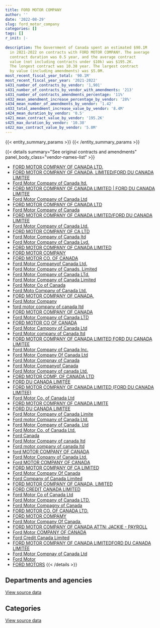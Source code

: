 ```yaml
---
title: FORD MOTOR COMPANY
author: ''
date: '2022-08-29'
slug: ford_motor_company
categories: []
tags: []
r_init: |-
  
description: The Government of Canada spent an estimated $90.1M
  in 2021-2022 on contracts with FORD MOTOR COMPANY. The average
  contract duration was 0.5 year, and the average contract
  value (not including contracts under $10k) was $195.2K.
  The longest contract was 10.38 year. The largest contract
  by value (including amendments) was $5.0M.
most_recent_fiscal_year_total: '90.1M'
most_recent_fiscal_year_year: '2021-2022'
s431_number_of_contracts_by_vendor: '1,901'
s431_number_of_contracts_by_vendor_with_amendments: '213'
s431_number_of_contracts_amendments_percentage: '11%'
s432_mean_amendment_increase_percentage_by_vendor: '28%'
s434_mean_number_of_amendments_by_vendor: '1.42'
s433_total_amendment_increase_value_by_vendor: '8.4M'
s424_mean_duration_by_vendor: '0.5'
s421_mean_contract_value_by_vendor: '195.2K'
s425_max_duration_by_vendor: '10.38'
s422_max_contract_value_by_vendor: '5.0M'
---
```


<script src="/rmarkdown-libs/htmlwidgets/htmlwidgets.js"></script>
<link href="/rmarkdown-libs/datatables-css/datatables-crosstalk.css" rel="stylesheet" />
<script src="/rmarkdown-libs/datatables-binding/datatables.js"></script>
<script src="/rmarkdown-libs/jquery/jquery-3.6.0.min.js"></script>
<link href="/rmarkdown-libs/dt-core-bootstrap/css/dataTables.bootstrap.min.css" rel="stylesheet" />
<link href="/rmarkdown-libs/dt-core-bootstrap/css/dataTables.bootstrap.extra.css" rel="stylesheet" />
<script src="/rmarkdown-libs/dt-core-bootstrap/js/jquery.dataTables.min.js"></script>
<script src="/rmarkdown-libs/dt-core-bootstrap/js/dataTables.bootstrap.min.js"></script>
<link href="/rmarkdown-libs/crosstalk/css/crosstalk.min.css" rel="stylesheet" />
<script src="/rmarkdown-libs/crosstalk/js/crosstalk.min.js"></script>
<script src="/rmarkdown-libs/htmlwidgets/htmlwidgets.js"></script>
<link href="/rmarkdown-libs/datatables-css/datatables-crosstalk.css" rel="stylesheet" />
<script src="/rmarkdown-libs/datatables-binding/datatables.js"></script>
<script src="/rmarkdown-libs/jquery/jquery-3.6.0.min.js"></script>
<link href="/rmarkdown-libs/dt-core-bootstrap/css/dataTables.bootstrap.min.css" rel="stylesheet" />
<link href="/rmarkdown-libs/dt-core-bootstrap/css/dataTables.bootstrap.extra.css" rel="stylesheet" />
<script src="/rmarkdown-libs/dt-core-bootstrap/js/jquery.dataTables.min.js"></script>
<script src="/rmarkdown-libs/dt-core-bootstrap/js/dataTables.bootstrap.min.js"></script>
<link href="/rmarkdown-libs/crosstalk/css/crosstalk.min.css" rel="stylesheet" />
<script src="/rmarkdown-libs/crosstalk/js/crosstalk.min.js"></script>

{{< entity_summary_params >}}
{{< /entity_summary_params >}}

{{< details summary="See original contracts and amendments" panel_body_class="vendor-names-list" >}}
- [FORD MOTOR COMPANY OF CANADA LTD.](https://search.open.canada.ca/en/ct/?sort=contract_value_f%20desc&page=1&search_text=%22FORD%20MOTOR%20COMPANY%20OF%20CANADA%20LTD.%22)
- [FORD MOTOR COMPANY OF CANADA, LIMITED/FORD DU CANADA LIMITEE](https://search.open.canada.ca/en/ct/?sort=contract_value_f%20desc&page=1&search_text=%22FORD%20MOTOR%20COMPANY%20OF%20CANADA%2c%20LIMITED%2fFORD%20DU%20CANADA%20LIMITEE%22)
- [Ford Motor Company of Canada ltd.](https://search.open.canada.ca/en/ct/?sort=contract_value_f%20desc&page=1&search_text=%22Ford%20Motor%20Company%20of%20Canada%20ltd.%22)
- [FORD MOTOR COMPANY OF CANADA LIMITED \| FORD DU CANADA LIMITEE](https://search.open.canada.ca/en/ct/?sort=contract_value_f%20desc&page=1&search_text=%22FORD%20MOTOR%20COMPANY%20OF%20CANADA%20LIMITED%20%7c%20FORD%20DU%20CANADA%20LIMITEE%22)
- [Ford Motor Company of Canada Ltd](https://search.open.canada.ca/en/ct/?sort=contract_value_f%20desc&page=1&search_text=%22Ford%20Motor%20Company%20of%20Canada%20Ltd%22)
- [FORD MOTOR COMPANY OF CANADA LTD](https://search.open.canada.ca/en/ct/?sort=contract_value_f%20desc&page=1&search_text=%22FORD%20MOTOR%20COMPANY%20OF%20CANADA%20LTD%22)
- [Ford Motor Company of Canada](https://search.open.canada.ca/en/ct/?sort=contract_value_f%20desc&page=1&search_text=%22Ford%20Motor%20Company%20of%20Canada%22)
- [FORD MOTOR COMPANY OF CANADA LIMITED/FORD DU CANADA LIMITEE](https://search.open.canada.ca/en/ct/?sort=contract_value_f%20desc&page=1&search_text=%22FORD%20MOTOR%20COMPANY%20OF%20CANADA%20LIMITED%2fFORD%20DU%20CANADA%20LIMITEE%22)
- [Ford Motor Company of Canada Ltd.](https://search.open.canada.ca/en/ct/?sort=contract_value_f%20desc&page=1&search_text=%22Ford%20Motor%20Company%20of%20Canada%20Ltd.%22)
- [FORD MOTOR COMPANY OF CA LTD](https://search.open.canada.ca/en/ct/?sort=contract_value_f%20desc&page=1&search_text=%22FORD%20MOTOR%20COMPANY%20OF%20CA%20LTD%22)
- [Ford Motor Company of Canada ltd](https://search.open.canada.ca/en/ct/?sort=contract_value_f%20desc&page=1&search_text=%22Ford%20Motor%20Company%20of%20Canada%20ltd%22)
- [Ford Motor Company of Canada Lyd.](https://search.open.canada.ca/en/ct/?sort=contract_value_f%20desc&page=1&search_text=%22Ford%20Motor%20Company%20of%20Canada%20Lyd.%22)
- [FORD MOTOR COMPANY OF CANADA LIMITED](https://search.open.canada.ca/en/ct/?sort=contract_value_f%20desc&page=1&search_text=%22FORD%20MOTOR%20COMPANY%20OF%20CANADA%20LIMITED%22)
- [FORD MOTOR COMPANY](https://search.open.canada.ca/en/ct/?sort=contract_value_f%20desc&page=1&search_text=%22FORD%20MOTOR%20COMPANY%22)
- [FORD MOTOR CO. OF CANADA](https://search.open.canada.ca/en/ct/?sort=contract_value_f%20desc&page=1&search_text=%22FORD%20MOTOR%20CO.%20OF%20CANADA%22)
- [Ford Motor Companyof Canada Ltd.](https://search.open.canada.ca/en/ct/?sort=contract_value_f%20desc&page=1&search_text=%22Ford%20Motor%20Companyof%20Canada%20Ltd.%22)
- [Ford Motor Company of Canads, Limited](https://search.open.canada.ca/en/ct/?sort=contract_value_f%20desc&page=1&search_text=%22Ford%20Motor%20Company%20of%20Canads%2c%20Limited%22)
- [Ford Motor Company of Canada LTd.](https://search.open.canada.ca/en/ct/?sort=contract_value_f%20desc&page=1&search_text=%22Ford%20Motor%20Company%20of%20Canada%20LTd.%22)
- [Ford Motor Company of Canada Limited](https://search.open.canada.ca/en/ct/?sort=contract_value_f%20desc&page=1&search_text=%22Ford%20Motor%20Company%20of%20Canada%20Limited%22)
- [Ford Motor Co of Canada](https://search.open.canada.ca/en/ct/?sort=contract_value_f%20desc&page=1&search_text=%22Ford%20Motor%20Co%20of%20Canada%22)
- [Ford Moto Company of Canada Ltd.](https://search.open.canada.ca/en/ct/?sort=contract_value_f%20desc&page=1&search_text=%22Ford%20Moto%20Company%20of%20Canada%20Ltd.%22)
- [FORD MOTOR COMPANY OF CANADA,](https://search.open.canada.ca/en/ct/?sort=contract_value_f%20desc&page=1&search_text=%22FORD%20MOTOR%20COMPANY%20OF%20CANADA%2c%22)
- [Ford Motor Company](https://search.open.canada.ca/en/ct/?sort=contract_value_f%20desc&page=1&search_text=%22Ford%20Motor%20Company%22)
- [ford motor company of canada ltd](https://search.open.canada.ca/en/ct/?sort=contract_value_f%20desc&page=1&search_text=%22ford%20motor%20company%20of%20canada%20ltd%22)
- [FORD MOTOR COMPANY OF CANADA](https://search.open.canada.ca/en/ct/?sort=contract_value_f%20desc&page=1&search_text=%22FORD%20MOTOR%20COMPANY%20OF%20CANADA%22)
- [Ford Motor Company of Canada LTD](https://search.open.canada.ca/en/ct/?sort=contract_value_f%20desc&page=1&search_text=%22Ford%20Motor%20Company%20of%20Canada%20LTD%22)
- [FORD MOTOR CO OF CANADA](https://search.open.canada.ca/en/ct/?sort=contract_value_f%20desc&page=1&search_text=%22FORD%20MOTOR%20CO%20OF%20CANADA%22)
- [Ford Motor Campony of Canada Ltd](https://search.open.canada.ca/en/ct/?sort=contract_value_f%20desc&page=1&search_text=%22Ford%20Motor%20Campony%20of%20Canada%20Ltd%22)
- [Ford Motor company of Canada ltd](https://search.open.canada.ca/en/ct/?sort=contract_value_f%20desc&page=1&search_text=%22Ford%20Motor%20company%20of%20Canada%20ltd%22)
- [FORD MOTOR COMPANY OF CANADA LIMITED FORD DU CANADA LIMITEE](https://search.open.canada.ca/en/ct/?sort=contract_value_f%20desc&page=1&search_text=%22FORD%20MOTOR%20COMPANY%20OF%20CANADA%20LIMITED%20FORD%20DU%20CANADA%20LIMITEE%22)
- [Ford Motor Company of Canada Inc.](https://search.open.canada.ca/en/ct/?sort=contract_value_f%20desc&page=1&search_text=%22Ford%20Motor%20Company%20of%20Canada%20Inc.%22)
- [Ford Motor Company Of Canada Ltd](https://search.open.canada.ca/en/ct/?sort=contract_value_f%20desc&page=1&search_text=%22Ford%20Motor%20Company%20Of%20Canada%20Ltd%22)
- [Ford Motor Compnay of Canada](https://search.open.canada.ca/en/ct/?sort=contract_value_f%20desc&page=1&search_text=%22Ford%20Motor%20Compnay%20of%20Canada%22)
- [Ford Motor Companyof Canada](https://search.open.canada.ca/en/ct/?sort=contract_value_f%20desc&page=1&search_text=%22Ford%20Motor%20Companyof%20Canada%22)
- [Ford Motor Company of canada Ltd.](https://search.open.canada.ca/en/ct/?sort=contract_value_f%20desc&page=1&search_text=%22Ford%20Motor%20Company%20of%20canada%20Ltd.%22)
- [FORD MOTOR COMP. OF CANADA LTD](https://search.open.canada.ca/en/ct/?sort=contract_value_f%20desc&page=1&search_text=%22FORD%20MOTOR%20COMP.%20OF%20CANADA%20LTD%22)
- [FORD DU CANADA LIMITÉE](https://search.open.canada.ca/en/ct/?sort=contract_value_f%20desc&page=1&search_text=%22FORD%20DU%20CANADA%20LIMIT%c3%89E%22)
- [FORD MOTOR COMPANY OF CANADA LIMITED (FORD DU CANADA LIMITEE)](https://search.open.canada.ca/en/ct/?sort=contract_value_f%20desc&page=1&search_text=%22FORD%20MOTOR%20COMPANY%20OF%20CANADA%20LIMITED%20%28FORD%20DU%20CANADA%20LIMITEE%29%22)
- [Ford Motor Co. of Canada Ltd](https://search.open.canada.ca/en/ct/?sort=contract_value_f%20desc&page=1&search_text=%22Ford%20Motor%20Co.%20of%20Canada%20Ltd%22)
- [FORD MOTOR COMPANY OF CANADA LIMITE](https://search.open.canada.ca/en/ct/?sort=contract_value_f%20desc&page=1&search_text=%22FORD%20MOTOR%20COMPANY%20OF%20CANADA%20LIMITE%22)
- [FORD DU CANADA LIMITEE](https://search.open.canada.ca/en/ct/?sort=contract_value_f%20desc&page=1&search_text=%22FORD%20DU%20CANADA%20LIMITEE%22)
- [Ford Motor Company of Canada Limite](https://search.open.canada.ca/en/ct/?sort=contract_value_f%20desc&page=1&search_text=%22Ford%20Motor%20Company%20of%20Canada%20Limite%22)
- [Ford motor Company of Canada Ltd.](https://search.open.canada.ca/en/ct/?sort=contract_value_f%20desc&page=1&search_text=%22Ford%20motor%20Company%20of%20Canada%20Ltd.%22)
- [Ford Motor Company of Canada, Ltd](https://search.open.canada.ca/en/ct/?sort=contract_value_f%20desc&page=1&search_text=%22Ford%20Motor%20Company%20of%20Canada%2c%20Ltd%22)
- [Ford Motor Co. of Canada Ltd.](https://search.open.canada.ca/en/ct/?sort=contract_value_f%20desc&page=1&search_text=%22Ford%20Motor%20Co.%20of%20Canada%20Ltd.%22)
- [Ford Canada](https://search.open.canada.ca/en/ct/?sort=contract_value_f%20desc&page=1&search_text=%22Ford%20Canada%22)
- [Ford Motor Company of canada ltd](https://search.open.canada.ca/en/ct/?sort=contract_value_f%20desc&page=1&search_text=%22Ford%20Motor%20Company%20of%20canada%20ltd%22)
- [Ford motor company of canada ltd](https://search.open.canada.ca/en/ct/?sort=contract_value_f%20desc&page=1&search_text=%22Ford%20motor%20company%20of%20canada%20ltd%22)
- [ford MOTOR COMPANY OF CANADA](https://search.open.canada.ca/en/ct/?sort=contract_value_f%20desc&page=1&search_text=%22ford%20MOTOR%20COMPANY%20OF%20CANADA%22)
- [Ford Motor Conpany of Canada Ltd.](https://search.open.canada.ca/en/ct/?sort=contract_value_f%20desc&page=1&search_text=%22Ford%20Motor%20Conpany%20of%20Canada%20Ltd.%22)
- [Ford MOTOR COMPANY OF CANADA](https://search.open.canada.ca/en/ct/?sort=contract_value_f%20desc&page=1&search_text=%22Ford%20MOTOR%20COMPANY%20OF%20CANADA%22)
- [FORD MOTOR COMPANY OF CA LIMITED](https://search.open.canada.ca/en/ct/?sort=contract_value_f%20desc&page=1&search_text=%22FORD%20MOTOR%20COMPANY%20OF%20CA%20LIMITED%22)
- [Ford Motor Company Of Canada](https://search.open.canada.ca/en/ct/?sort=contract_value_f%20desc&page=1&search_text=%22Ford%20Motor%20Company%20Of%20Canada%22)
- [Ford Company of Canada Limited](https://search.open.canada.ca/en/ct/?sort=contract_value_f%20desc&page=1&search_text=%22Ford%20Company%20of%20Canada%20Limited%22)
- [FORD MOTOR COMPANY OF CANADA, LIMITED](https://search.open.canada.ca/en/ct/?sort=contract_value_f%20desc&page=1&search_text=%22FORD%20MOTOR%20COMPANY%20OF%20CANADA%2c%20LIMITED%22)
- [FORD CREDIT CANADA LIMITED](https://search.open.canada.ca/en/ct/?sort=contract_value_f%20desc&page=1&search_text=%22FORD%20CREDIT%20CANADA%20LIMITED%22)
- [Ford Motor Co of Canada Ltd](https://search.open.canada.ca/en/ct/?sort=contract_value_f%20desc&page=1&search_text=%22Ford%20Motor%20Co%20of%20Canada%20Ltd%22)
- [Ford Motor Company of Canada LTD.](https://search.open.canada.ca/en/ct/?sort=contract_value_f%20desc&page=1&search_text=%22Ford%20Motor%20Company%20of%20Canada%20%20LTD.%22)
- [Ford Motor Compagny of Canada](https://search.open.canada.ca/en/ct/?sort=contract_value_f%20desc&page=1&search_text=%22Ford%20Motor%20Compagny%20of%20Canada%22)
- [FORD MOTOR CO. OF CANADA LTD.](https://search.open.canada.ca/en/ct/?sort=contract_value_f%20desc&page=1&search_text=%22FORD%20MOTOR%20CO.%20OF%20CANADA%20LTD.%22)
- [FORD MOTOR COMPAMY](https://search.open.canada.ca/en/ct/?sort=contract_value_f%20desc&page=1&search_text=%22FORD%20MOTOR%20COMPAMY%22)
- [Ford Motor Company Of Canada,](https://search.open.canada.ca/en/ct/?sort=contract_value_f%20desc&page=1&search_text=%22Ford%20Motor%20Company%20Of%20Canada%2c%22)
- [FORD MOTOR COMPANY OF CANADA ATTN: JACKIE - PAYROLL](https://search.open.canada.ca/en/ct/?sort=contract_value_f%20desc&page=1&search_text=%22FORD%20MOTOR%20COMPANY%20OF%20CANADA%20ATTN%3a%20JACKIE%20-%20PAYROLL%22)
- [Ford Motor COMPANY OF CANADA](https://search.open.canada.ca/en/ct/?sort=contract_value_f%20desc&page=1&search_text=%22Ford%20Motor%20COMPANY%20OF%20CANADA%22)
- [Ford Credit Canada Limited](https://search.open.canada.ca/en/ct/?sort=contract_value_f%20desc&page=1&search_text=%22Ford%20Credit%20Canada%20Limited%22)
- [FORD MOTOR COMPANY OF CANADA LIMITEDFORD DU CANADA LIMITÉE](https://search.open.canada.ca/en/ct/?sort=contract_value_f%20desc&page=1&search_text=%22FORD%20MOTOR%20COMPANY%20OF%20CANADA%20LIMITEDFORD%20DU%20CANADA%20LIMIT%c3%89E%22)
- [Ford Motor Compnay of Canada Ltd](https://search.open.canada.ca/en/ct/?sort=contract_value_f%20desc&page=1&search_text=%22Ford%20Motor%20Compnay%20of%20Canada%20Ltd%22)
- [Ford Motor](https://search.open.canada.ca/en/ct/?sort=contract_value_f%20desc&page=1&search_text=%22Ford%20Motor%22)
- [FORD MOTORS](https://search.open.canada.ca/en/ct/?sort=contract_value_f%20desc&page=1&search_text=%22FORD%20MOTORS%22)
{{< /details >}}

## Departments and agencies

<div id="htmlwidget-1" style="width:100%;height:auto;" class="datatables html-widget"></div>
<script type="application/json" data-for="htmlwidget-1">{"x":{"style":"bootstrap","filter":"none","vertical":false,"data":[["<a href=\"/departments/aafc-aac/\">Agriculture and Agri-Food Canada<\/a>","<a href=\"/departments/aandc-aadnc/\">Crown-Indigenous Relations and Northern Affairs Canada<\/a>","<a href=\"/departments/acoa-apeca/\">Atlantic Canada Opportunities Agency<\/a>","<a href=\"/departments/cbsa-asfc/\">Canada Border Services Agency<\/a>","<a href=\"/departments/cfia-acia/\">Canadian Food Inspection Agency<\/a>","<a href=\"/departments/cihr-irsc/\">Canadian Institutes of Health Research<\/a>","<a href=\"/departments/cnsc-ccsn/\">Canadian Nuclear Safety Commission<\/a>","<a href=\"/departments/cra-arc/\">Canada Revenue Agency<\/a>","<a href=\"/departments/csa-asc/\">Canadian Space Agency<\/a>","<a href=\"/departments/csc-scc/\">Correctional Service of Canada<\/a>","<a href=\"/departments/cta-otc/\">Canadian Transportation Agency<\/a>","<a href=\"/departments/dfatd-maecd/\">Global Affairs Canada<\/a>","<a href=\"/departments/dfo-mpo/\">Fisheries and Oceans Canada<\/a>","<a href=\"/departments/dnd-mdn/\">National Defence<\/a>","<a href=\"/departments/ec/\">Environment and Climate Change Canada<\/a>","<a href=\"/departments/esdc-edsc/\">Employment and Social Development Canada<\/a>","<a href=\"/departments/fin/\">Department of Finance Canada<\/a>","<a href=\"/departments/hc-sc/\">Health Canada<\/a>","<a href=\"/departments/ic/\">Innovation, Science and Economic Development Canada<\/a>","<a href=\"/departments/isc-sac/\">Indigenous Services Canada<\/a>","<a href=\"/departments/nbc-ccbn/\">The National Battlefields Commission<\/a>","<a href=\"/departments/nrc-cnrc/\">National Research Council Canada<\/a>","<a href=\"/departments/nrcan-rncan/\">Natural Resources Canada<\/a>","<a href=\"/departments/pbc-clcc/\">Parole Board of Canada<\/a>","<a href=\"/departments/pc/\">Parks Canada<\/a>","<a href=\"/departments/pch/\">Canadian Heritage<\/a>","<a href=\"/departments/pco-bcp/\">Privy Council Office<\/a>","<a href=\"/departments/ps-sp/\">Public Safety Canada<\/a>","<a href=\"/departments/pwgsc-tpsgc/\">Public Services and Procurement Canada<\/a>","<a href=\"/departments/rcmp-grc/\">Royal Canadian Mounted Police<\/a>","<a href=\"/departments/ssc-spc/\">Shared Services Canada<\/a>","<a href=\"/departments/tbs-sct/\">Treasury Board of Canada Secretariat<\/a>","<a href=\"/departments/tc/\">Transport Canada<\/a>","<a href=\"/departments/tsb-bst/\">Transportation Safety Board of Canada<\/a>","<a href=\"/departments/vac-acc/\">Veterans Affairs Canada<\/a>","<a href=\"/departments/wage/\">Department for Women and Gender Equality<\/a>"],[777471.77,null,null,1459866.4,140692.1,34255,34722.08,null,null,3440200.29,null,45923,2008226.46,10349991.92,null,110429.7,null,118398.7,null,null,54525.9,97380.36,303235.41,null,1398392.02,null,96844.4,null,45063.9,31357992.02,4379.78,null,410536.69,100271.59,null,null],[1405416.17,52821.3,null,2436039.39,466862.31,null,76243.96,84410.15,29020.95,4175642.5,null,null,5762081.49,12293544.52,1126308.79,118354.35,39389.54,186993.59,99831.71,749120.37,463,210234.24,36640.8,128305.8,2365992.45,null,null,3000.49,318780.77,31020602.49,209711.9,9785.02,100604.1,72241.25,75583.44,null],[1464847.69,null,null,2312845.88,42365.29,null,null,null,null,4497104.17,5570.71,200678.71,3595521.75,11871858.91,558087.81,null,null,7280.29,null,77484.23,null,40328.57,138785.59,94884.3,1006851.1,51263.1,240436.88,52151.42,294867.48,44319004.09,null,45366.89,72460.5,null,null,null],[2068398.41,61031.43,37529.1,1569010.09,327421.6,null,36859.47,95085.9,null,4226185.31,8036.79,52064.75,1021348,11275535.24,1927661.8,null,null,94027.48,null,691068.92,null,38151.06,113376.91,null,1478662.14,null,106782.74,null,null,64518700.96,278606.66,null,61139.11,null,null,7907.63]],"container":"<table class=\"table table-striped table-hover row-border order-column display\">\n  <thead>\n    <tr>\n      <th>Department<\/th>\n      <th>2018-2019<\/th>\n      <th>2019-2020<\/th>\n      <th>2020-2021<\/th>\n      <th>2021-2022<\/th>\n    <\/tr>\n  <\/thead>\n<\/table>","options":{"order":[[4,"desc"]],"pageLength":10,"autoWidth":true,"columnDefs":[{"targets":1,"render":"function(data, type, row, meta) {\n    return type !== 'display' ? data : DTWidget.formatCurrency(data, \"$\", 2, 3, \",\", \".\", true, null);\n  }"},{"targets":2,"render":"function(data, type, row, meta) {\n    return type !== 'display' ? data : DTWidget.formatCurrency(data, \"$\", 2, 3, \",\", \".\", true, null);\n  }"},{"targets":3,"render":"function(data, type, row, meta) {\n    return type !== 'display' ? data : DTWidget.formatCurrency(data, \"$\", 2, 3, \",\", \".\", true, null);\n  }"},{"targets":4,"render":"function(data, type, row, meta) {\n    return type !== 'display' ? data : DTWidget.formatCurrency(data, \"$\", 2, 3, \",\", \".\", true, null);\n  }"},{"width":"16%","targets":[1,2,3,4]},{"className":"dt-right","targets":[1,2,3,4]}],"orderClasses":false}},"evals":["options.columnDefs.0.render","options.columnDefs.1.render","options.columnDefs.2.render","options.columnDefs.3.render"],"jsHooks":[]}</script>
<p class="text-right">
<a href="https://github.com/GoC-Spending/contracts-data/tree/main/data/out/vendors/ford_motor_company/summary_by_fiscal_year_by_department.csv" class="source-data-link btn btn-link">View source data</a>
</p>

## Categories

<div id="htmlwidget-2" style="width:100%;height:auto;" class="datatables html-widget"></div>
<script type="application/json" data-for="htmlwidget-2">{"x":{"style":"bootstrap","filter":"none","vertical":false,"data":[["<a href=\"/categories/defence/\">Defence<\/a>","<a href=\"/categories/professional_services/\">Professional services<\/a>","<a href=\"/categories/transportation_and_logistics/\">Transportation and logistics<\/a>","<a href=\"/categories/industrial_products_and_services/\">Industrial products and services<\/a>"],[10245432.92,null,42038807.58,104559],[12293544.52,55953.28,51304529.03,null],[11871858.91,717.35,59117469.09,null],[11275535.24,null,78819056.27,null]],"container":"<table class=\"table table-striped table-hover row-border order-column display\">\n  <thead>\n    <tr>\n      <th>Category<\/th>\n      <th>2018-2019<\/th>\n      <th>2019-2020<\/th>\n      <th>2020-2021<\/th>\n      <th>2021-2022<\/th>\n    <\/tr>\n  <\/thead>\n<\/table>","options":{"order":[[4,"desc"]],"dom":"t","pageLength":30,"autoWidth":true,"columnDefs":[{"targets":1,"render":"function(data, type, row, meta) {\n    return type !== 'display' ? data : DTWidget.formatCurrency(data, \"$\", 2, 3, \",\", \".\", true, null);\n  }"},{"targets":2,"render":"function(data, type, row, meta) {\n    return type !== 'display' ? data : DTWidget.formatCurrency(data, \"$\", 2, 3, \",\", \".\", true, null);\n  }"},{"targets":3,"render":"function(data, type, row, meta) {\n    return type !== 'display' ? data : DTWidget.formatCurrency(data, \"$\", 2, 3, \",\", \".\", true, null);\n  }"},{"targets":4,"render":"function(data, type, row, meta) {\n    return type !== 'display' ? data : DTWidget.formatCurrency(data, \"$\", 2, 3, \",\", \".\", true, null);\n  }"},{"width":"16%","targets":[1,2,3,4]},{"className":"dt-right","targets":[1,2,3,4]}],"orderClasses":false,"lengthMenu":[10,25,30,50,100]}},"evals":["options.columnDefs.0.render","options.columnDefs.1.render","options.columnDefs.2.render","options.columnDefs.3.render"],"jsHooks":[]}</script>
<p class="text-right">
<a href="https://github.com/GoC-Spending/contracts-data/tree/main/data/out/vendors/ford_motor_company/summary_by_fiscal_year_by_category.csv" class="source-data-link btn btn-link">View source data</a>
</p>
